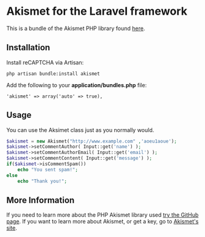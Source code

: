 # Akismet for the Laravel framework #

This is a bundle of the Akismet PHP library found [here](https://github.com/achingbrain/php5-akismet).

## Installation

Install reCAPTCHA via Artisan:

```
php artisan bundle:install akismet
```

Add the following to your **application/bundles.php** file:

```
'akismet' => array('auto' => true),
```

## Usage

You can use the Aksimet class just as you normally would.

```php
$akismet = new Akismet("http://www.example.com" ,'aoeu1aoue');
$akismet->setCommentAuthor( Input::get('name') );
$akismet->setCommentAuthorEmail( Input::get('email') );
$akismet->setCommentContent( Input::get('message') );
if($akismet->isCommentSpam())
	echo "You sent spam!";
else
	echo "Thank you!";
```

## More Information

If you need to learn more about the PHP Akismet library used [try the GitHub page](https://github.com/achingbrain/php5-akismet). If you want to learn more about Akismet, or get a key, go to [Akismet's site](https://akismet.com/).